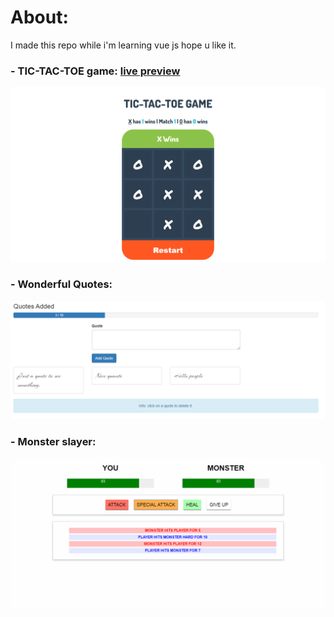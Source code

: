 # About:
I made this repo while i'm learning vue js hope u like it.
### - TIC-TAC-TOE game: [live preview](https://tic-tac-toe-game-vue-js.firebaseapp.com/)
<img src="https://github.com/ELATTARIYassine/Vue-js-apps/blob/master/screenshots/TTO.png">

### - Wonderful Quotes:
<img src="https://github.com/ELATTARIYassine/Vue-js-apps/blob/master/screenshots/WQ.PNG">

### - Monster slayer:
<img src="https://github.com/ELATTARIYassine/Vue-js-apps/blob/master/screenshots/MonsterSlayer.png">

